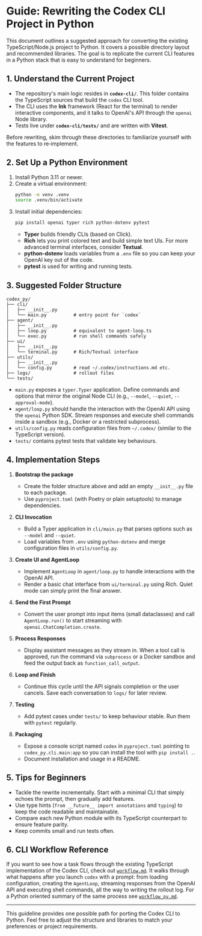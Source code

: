 # Guide: Rewriting the Codex CLI Project in Python

This document outlines a suggested approach for converting the existing TypeScript/Node.js project to Python. It covers a possible directory layout and recommended libraries. The goal is to replicate the current CLI features in a Python stack that is easy to understand for beginners.

## 1. Understand the Current Project

- The repository's main logic resides in **`codex-cli/`**. This folder contains the TypeScript sources that build the `codex` CLI tool.
- The CLI uses the **Ink** framework (React for the terminal) to render interactive components, and it talks to OpenAI's API through the `openai` Node library.
- Tests live under **`codex-cli/tests/`** and are written with **Vitest**.

Before rewriting, skim through these directories to familiarize yourself with the features to re‑implement.

## 2. Set Up a Python Environment

1. Install Python 3.11 or newer.
2. Create a virtual environment:
   ```bash
   python -m venv .venv
   source .venv/bin/activate
   ```
3. Install initial dependencies:
   ```bash
   pip install openai typer rich python-dotenv pytest
   ```
   - **Typer** builds friendly CLIs (based on Click).
   - **Rich** lets you print colored text and build simple text UIs. For more advanced terminal interfaces, consider **Textual**.
   - **python-dotenv** loads variables from a `.env` file so you can keep your OpenAI key out of the code.
   - **pytest** is used for writing and running tests.

## 3. Suggested Folder Structure

```
codex_py/
├── cli/
│   ├── __init__.py
│   └── main.py          # entry point for `codex`
├── agent/
│   ├── __init__.py
│   ├── loop.py          # equivalent to agent-loop.ts
│   └── exec.py          # run shell commands safely
├── ui/
│   ├── __init__.py
│   └── terminal.py      # Rich/Textual interface
├── utils/
│   ├── __init__.py
│   └── config.py        # read ~/.codex/instructions.md etc.
├── logs/                # rollout files
└── tests/
```

- `main.py` exposes a `typer.Typer` application. Define commands and options that mirror the original Node CLI (e.g., `--model`, `--quiet`, `--approval-mode`).
- `agent/loop.py` should handle the interaction with the OpenAI API using the `openai` Python SDK. Stream responses and execute shell commands inside a sandbox (e.g., Docker or a restricted subprocess).
- `utils/config.py` reads configuration files from `~/.codex/` (similar to the TypeScript version).
- `tests/` contains pytest tests that validate key behaviours.

## 4. Implementation Steps

1. **Bootstrap the package**
   - Create the folder structure above and add an empty `__init__.py` file to each package.
   - Use `pyproject.toml` (with Poetry or plain setuptools) to manage dependencies.

2. **CLI Invocation**
   - Build a Typer application in `cli/main.py` that parses options such as `--model` and `--quiet`.
   - Load variables from `.env` using `python-dotenv` and merge configuration files in `utils/config.py`.

3. **Create UI and AgentLoop**
   - Implement `AgentLoop` in `agent/loop.py` to handle interactions with the OpenAI API.
   - Render a basic chat interface from `ui/terminal.py` using Rich. Quiet mode can simply print the final answer.

4. **Send the First Prompt**
   - Convert the user prompt into input items (small dataclasses) and call `AgentLoop.run()` to start streaming with `openai.ChatCompletion.create`.

5. **Process Responses**
   - Display assistant messages as they stream in. When a tool call is approved, run the command via `subprocess` or a Docker sandbox and feed the output back as `function_call_output`.

6. **Loop and Finish**
   - Continue this cycle until the API signals completion or the user cancels. Save each conversation to `logs/` for later review.

7. **Testing**
   - Add pytest cases under `tests/` to keep behaviour stable. Run them with `pytest` regularly.

8. **Packaging**
   - Expose a console script named `codex` in `pyproject.toml` pointing to `codex_py.cli.main:app` so you can install the tool with `pip install .`.
   - Document installation and usage in a README.

## 5. Tips for Beginners

- Tackle the rewrite incrementally. Start with a minimal CLI that simply echoes the prompt, then gradually add features.
- Use type hints (`from __future__ import annotations` and `typing`) to keep the code readable and maintainable.
- Compare each new Python module with its TypeScript counterpart to ensure feature parity.
- Keep commits small and run tests often.

## 6. CLI Workflow Reference

If you want to see how a task flows through the existing TypeScript
implementation of the Codex CLI, check out
[`workflow.md`](codex-old/workflow.md). It walks through what happens after you
launch `codex` with a prompt: from loading configuration, creating the
`AgentLoop`, streaming responses from the OpenAI API and executing shell
commands, all the way to writing the rollout log.
For a Python oriented summary of the same process see
[`workflow_py.md`](workflow_py.md).

---

This guideline provides one possible path for porting the Codex CLI to Python. Feel free to adjust the structure and libraries to match your preferences or project requirements.
